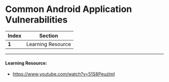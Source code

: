 # Common Android Application Vulnerabilities

Index | Section
--- | ---
**1** | Learning Resource

___


#### Learning Resource: 

* https://www.youtube.com/watch?v=51S8PeuzlmI
